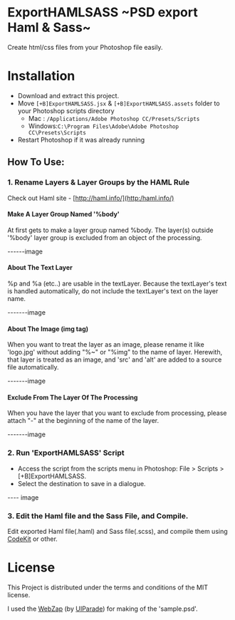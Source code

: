 ExportHAMLSASS ~PSD export Haml & Sass~
=====================

Create html/css files from your Photoshop file easily.
# Installation

* Download and extract this project.
* Move `[+B]ExportHAMLSASS.jsx` & `[+B]ExportHAMLSASS.assets` folder  to your Photoshop scripts directory
	* Mac : `/Applications/Adobe Photoshop CC/Presets/Scripts`
	* Windows:`C:\Program Files\Adobe\Adobe Photoshop CC\Presets\Scripts`
* Restart Photoshop if it was already running

## How To Use:
### 1. Rename Layers & Layer Groups by the HAML Rule
Check out Haml site -  [http://haml.info/](http:/haml.info/)


#### Make A Layer Group Named '%body'
At first gets to make a layer group named %body. The layer(s) outside '%body' layer group is excluded from an object of the processing.

------image

#### About The Text Layer
%p and %a (etc..) are usable in the textLayer. Because the textLayer's text is handled automatically, do not include the textLayer's text on the layer name.

-------image

#### About The Image (img tag)
When you want to treat the layer as an image, please rename it like 'logo.jpg' without adding "%~" or "%img" to the name of layer.
Herewith, that layer is treated as an image, and 'src' and 'alt' are added to a source file automatically.


-------image

#### Exclude From The Layer Of The Processing
When you have the layer that you want to exclude from processing, please attach "-" at the beginning of the name of the layer.

-------image

### 2. Run 'ExportHAMLSASS' Script

* Access the script from the scripts menu in Photoshop: File > Scripts > [+B]ExportHAMLSASS.
* Select the destination to save in a dialogue.

---- image

### 3. Edit the Haml file and the Sass File, and Compile.
Edit exported Haml file(.haml) and Sass file(.scss), and compile them using  [CodeKit](https://incident57.com/codekit/) or other.



# License

This Project is distributed under the terms and conditions of the MIT license.

I used the [WebZap](http://webzap.uiparade.com/) (by [UIParade](http://www.uiparade.com/)) for making of the 'sample.psd'.
